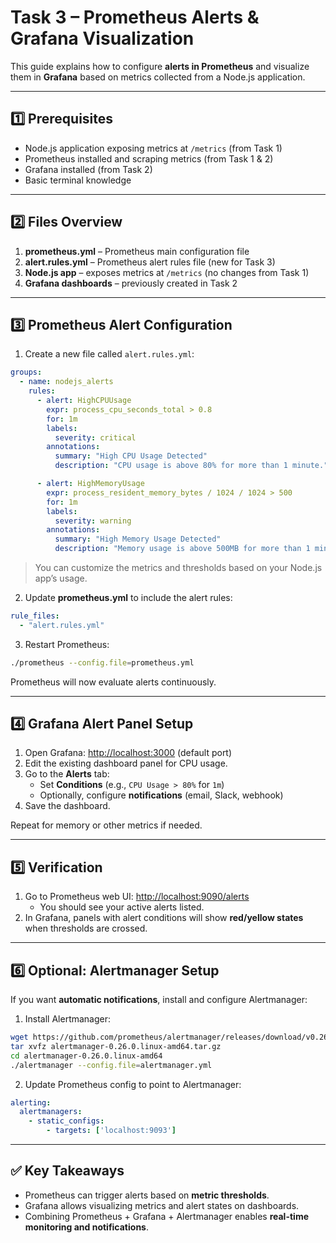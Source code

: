 # Task 3 – Prometheus Alerts & Grafana Visualization

This guide explains how to configure **alerts in Prometheus** and visualize them in **Grafana** based on metrics collected from a Node.js application.

---

## 1️⃣ Prerequisites

- Node.js application exposing metrics at `/metrics` (from Task 1)
- Prometheus installed and scraping metrics (from Task 1 & 2)
- Grafana installed (from Task 2)
- Basic terminal knowledge

---

## 2️⃣ Files Overview

1. **prometheus.yml** – Prometheus main configuration file
2. **alert.rules.yml** – Prometheus alert rules file (new for Task 3)
3. **Node.js app** – exposes metrics at `/metrics` (no changes from Task 1)
4. **Grafana dashboards** – previously created in Task 2

---

## 3️⃣ Prometheus Alert Configuration

1. Create a new file called `alert.rules.yml`:

```yaml
groups:
  - name: nodejs_alerts
    rules:
      - alert: HighCPUUsage
        expr: process_cpu_seconds_total > 0.8
        for: 1m
        labels:
          severity: critical
        annotations:
          summary: "High CPU Usage Detected"
          description: "CPU usage is above 80% for more than 1 minute."

      - alert: HighMemoryUsage
        expr: process_resident_memory_bytes / 1024 / 1024 > 500
        for: 1m
        labels:
          severity: warning
        annotations:
          summary: "High Memory Usage Detected"
          description: "Memory usage is above 500MB for more than 1 minute."
```

> You can customize the metrics and thresholds based on your Node.js app’s usage.

2. Update **prometheus.yml** to include the alert rules:

```yaml
rule_files:
  - "alert.rules.yml"
```

3. Restart Prometheus:

```bash
./prometheus --config.file=prometheus.yml
```

Prometheus will now evaluate alerts continuously.

---

## 4️⃣ Grafana Alert Panel Setup

1. Open Grafana: [http://localhost:3000](http://localhost:3000) (default port)
2. Edit the existing dashboard panel for CPU usage.
3. Go to the **Alerts** tab:
   - Set **Conditions** (e.g., `CPU Usage > 80%` for `1m`)
   - Optionally, configure **notifications** (email, Slack, webhook)
4. Save the dashboard.

Repeat for memory or other metrics if needed.

---

## 5️⃣ Verification

1. Go to Prometheus web UI: [http://localhost:9090/alerts](http://localhost:9090/alerts)
   - You should see your active alerts listed.
2. In Grafana, panels with alert conditions will show **red/yellow states** when thresholds are crossed.

---

## 6️⃣ Optional: Alertmanager Setup

If you want **automatic notifications**, install and configure Alertmanager:

1. Install Alertmanager:

```bash
wget https://github.com/prometheus/alertmanager/releases/download/v0.26.0/alertmanager-0.26.0.linux-amd64.tar.gz
tar xvfz alertmanager-0.26.0.linux-amd64.tar.gz
cd alertmanager-0.26.0.linux-amd64
./alertmanager --config.file=alertmanager.yml
```

2. Update Prometheus config to point to Alertmanager:

```yaml
alerting:
  alertmanagers:
    - static_configs:
        - targets: ['localhost:9093']
```

---

## ✅ Key Takeaways

- Prometheus can trigger alerts based on **metric thresholds**.
- Grafana allows visualizing metrics and alert states on dashboards.
- Combining Prometheus + Grafana + Alertmanager enables **real-time monitoring and notifications**.
